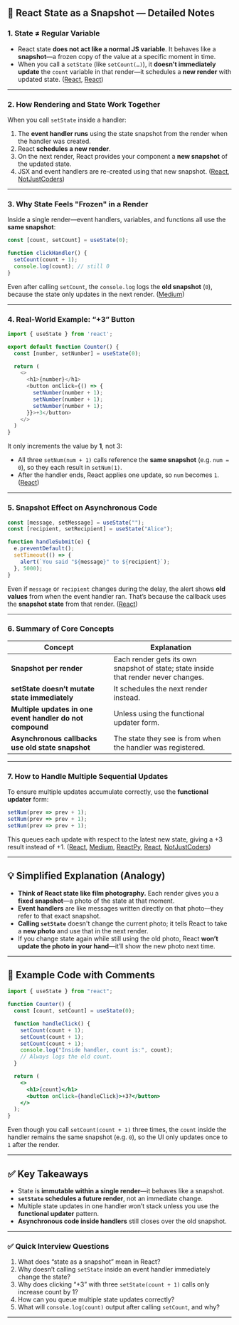
## 🧠 React State as a Snapshot — Detailed Notes

### 1. State ≠ Regular Variable

* React state **does not act like a normal JS variable**. It behaves like a **snapshot**—a frozen copy of the value at a specific moment in time.
* When you call a `setState` (like `setCount(…)`), it **doesn't immediately update** the `count` variable in that render—it schedules a **new render** with updated state. ([React][1], [React][2])

---

### 2. How Rendering and State Work Together

When you call `setState` inside a handler:

1. The **event handler runs** using the state snapshot from the render when the handler was created.
2. React **schedules a new render**.
3. On the next render, React provides your component a **new snapshot** of the updated state.
4. JSX and event handlers are re-created using that new snapshot. ([React][1], [NotJustCoders][3])

---

### 3. Why State Feels "Frozen" in a Render

Inside a single render—event handlers, variables, and functions all use the **same snapshot**:

```js
const [count, setCount] = useState(0);

function clickHandler() {
  setCount(count + 1);
  console.log(count); // still 0
}
```

Even after calling `setCount`, the `console.log` logs the **old snapshot** (`0`), because the state only updates in the next render. ([Medium][4])

---

### 4. Real-World Example: “+3” Button

```js
import { useState } from 'react';

export default function Counter() {
  const [number, setNumber] = useState(0);

  return (
    <>
      <h1>{number}</h1>
      <button onClick={() => {
        setNumber(number + 1);
        setNumber(number + 1);
        setNumber(number + 1);
      }}>+3</button>
    </>
  )
}

```

It only increments the value by **1**, not 3:

* All three `setNum(num + 1)` calls reference the **same snapshot** (e.g. `num = 0`), so they each result in `setNum(1)`.
* After the handler ends, React applies one update, so `num` becomes `1`. ([React][1])

---

### 5. Snapshot Effect on Asynchronous Code

```js
const [message, setMessage] = useState("");
const [recipient, setRecipient] = useState("Alice");

function handleSubmit(e) {
  e.preventDefault();
  setTimeout(() => {
    alert(`You said "${message}" to ${recipient}`);
  }, 5000);
}
```

Even if `message` or `recipient` changes during the delay, the alert shows **old values** from when the event handler ran. That’s because the callback uses the **snapshot state** from that render. ([React][1])

---

### 6. Summary of Core Concepts

| Concept                                                   | Explanation                                                                         |
| --------------------------------------------------------- | ----------------------------------------------------------------------------------- |
| **Snapshot per render**                                   | Each render gets its own snapshot of state; state inside that render never changes. |
| **setState doesn’t mutate state immediately**             | It schedules the next render instead.                                               |
| **Multiple updates in one event handler do not compound** | Unless using the functional updater form.                                           |
| **Asynchronous callbacks use old state snapshot**         | The state they see is from when the handler was registered.                         |

---

### 7. How to Handle Multiple Sequential Updates

To ensure multiple updates accumulate correctly, use the **functional updater** form:

```js
setNum(prev => prev + 1);
setNum(prev => prev + 1);
setNum(prev => prev + 1);
```

This queues each update with respect to the latest new state, giving a +3 result instead of +1. ([React][1], [Medium][4], [ReactPy][5], [React][2], [NotJustCoders][3])

---

## 💡 Simplified Explanation (Analogy)

* **Think of React state like film photography.** Each render gives you a **fixed snapshot**—a photo of the state at that moment.
* **Event handlers** are like messages written directly on that photo—they refer to that exact snapshot.
* **Calling `setState`** doesn't change the current photo; it tells React to take a **new photo** and use that in the next render.
* If you change state again while still using the old photo, React **won’t update the photo in your hand**—it’ll show the new photo next time.

---

## 🧪 Example Code with Comments

```jsx
import { useState } from "react";

function Counter() {
  const [count, setCount] = useState(0);

  function handleClick() {
    setCount(count + 1);
    setCount(count + 1);
    setCount(count + 1);
    console.log("Inside handler, count is:", count);
    // Always logs the old count.
  }

  return (
    <>
      <h1>{count}</h1>
      <button onClick={handleClick}>+3?</button>
    </>
  );
}
```

Even though you call `setCount(count + 1)` three times, the `count` inside the handler remains the same snapshot (e.g. `0`), so the UI only updates once to `1` after the render.

---

## ✅ Key Takeaways

* State is **immutable within a single render**—it behaves like a snapshot.
* **`setState` schedules a future render**, not an immediate change.
* Multiple state updates in one handler won’t stack unless you use the **functional updater** pattern.
* **Asynchronous code inside handlers** still closes over the old snapshot.

---

### ✅ Quick Interview Questions

1. What does “state as a snapshot” mean in React?
2. Why doesn’t calling `setState` inside an event handler immediately change the state?
3. Why does clicking “+3” with three `setState(count + 1)` calls only increase count by 1?
4. How can you queue multiple state updates correctly?
5. What will `console.log(count)` output after calling `setCount`, and why?

---

[1]: https://react.dev/learn/state-as-a-snapshot?utm_source=chatgpt.com "State as a Snapshot"
[2]: https://react.dev/learn/adding-interactivity?utm_source=chatgpt.com "Adding Interactivity"
[3]: https://notjustcoders.com/courses/react-fundamentals-course/react-state-snapshots-explained?utm_source=chatgpt.com "React State Snapshots Explained: Why State Values Don't ..."
[4]: https://medium.com/%40titoadeoye/state-behaves-like-a-snapshot-aad4c6335bc0?utm_source=chatgpt.com "State Behaves Like a Snapshot"
[5]: https://reactpy.dev/docs/guides/adding-interactivity/state-as-a-snapshot/index.html?utm_source=chatgpt.com "State as a Snapshot"
